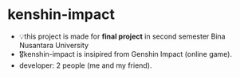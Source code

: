 # kenshin-impact

- 💡this project is made for **final project** in second semester Bina Nusantara University
- 🎖️kenshin-impact is insipired from Genshin Impact (online game).
- developer: 2 people (me and my friend).
